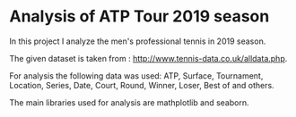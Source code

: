 # Analysis of ATP Tour 2019 season
In this project I analyze the men's professional tennis in 2019 season. 

The given dataset is taken from : http://www.tennis-data.co.uk/alldata.php. 

For analysis the following data was used: ATP, Surface, Tournament, Location, Series, Date, Court, Round, Winner, Loser, Best of and others.  

The main libraries used for analysis are mathplotlib and seaborn. 

